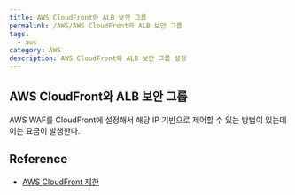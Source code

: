 ```yaml
---
title: AWS CloudFront와 ALB 보안 그룹
permalink: /AWS/AWS CloudFront와 ALB 보안 그룹
tags:
  - aws
category: AWS
description: AWS CloudFront와 ALB 보안 그룹 설정
---
```


## AWS CloudFront와 ALB 보안 그룹

AWS WAF를 CloudFront에 설정해서 해당 IP 기반으로 제어할 수 있는 방법이 있는데 이는 요금이 발생한다.


## Reference

- [AWS CloudFront 제한](https://repost.aws/ko/knowledge-center/waf-restrict-alb-allow-cloudfront) 
